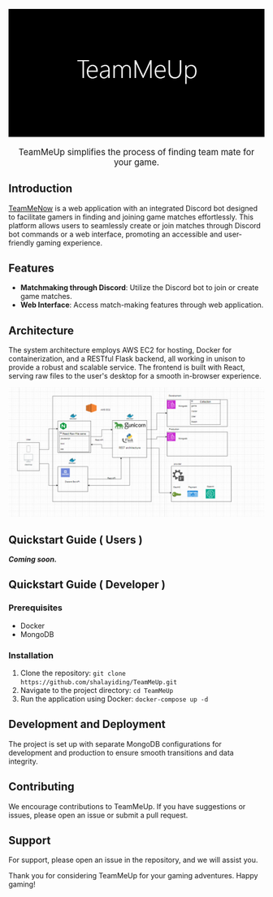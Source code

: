 <p align="center">
  <img src="./Images/TeamMeUp.png" alt="TeamMeUp" />
</p>

<p align="center" style="font-size: larger;">
TeamMeUp simplifies the process of finding team mate for your game.
</p>

## Introduction

[TeamMeNow](https://www.teammenow.com) is a web application with an integrated Discord bot designed to facilitate gamers in finding and joining game matches effortlessly. This platform allows users to seamlessly create or join matches through Discord bot commands or a web interface, promoting an accessible and user-friendly gaming experience.

## Features

- **Matchmaking through Discord**: Utilize the Discord bot to join or create game matches.
- **Web Interface**: Access match-making features through web application.

## Architecture

The system architecture employs AWS EC2 for hosting, Docker for containerization, and a RESTful Flask backend, all working in unison to provide a robust and scalable service. The frontend is built with React, serving raw files to the user's desktop for a smooth in-browser experience.

![Architecture Diagram](./Images/DesignDiagram.png)

## Quickstart Guide ( Users )

***Coming soon.***

## Quickstart Guide ( Developer )

### Prerequisites

- Docker
- MongoDB

### Installation

1. Clone the repository:
   `git clone https://github.com/shalayiding/TeamMeUp.git`
2. Navigate to the project directory:
   `cd TeamMeUp`
3. Run the application using Docker:
   `docker-compose up -d`

## Development and Deployment

The project is set up with separate MongoDB configurations for development and production to ensure smooth transitions and data integrity.

## Contributing

We encourage contributions to TeamMeUp. If you have suggestions or issues, please open an issue or submit a pull request.

## Support

For support, please open an issue in the repository, and we will assist you.

Thank you for considering TeamMeUp for your gaming adventures. Happy gaming!
